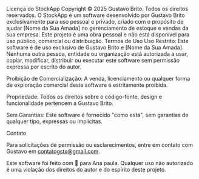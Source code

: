 Licença do StockApp
Copyright © 2025 Gustavo Brito. Todos os direitos reservados.
O StockApp é um software desenvolvido por Gustavo Brito exclusivamente para uso pessoal e privado, criado com o propósito de ajudar [Nome da Sua Amada] no gerenciamento de estoque e vendas da sua empresa. Este projeto é uma obra pessoal e não está disponível para uso público, comercial ou distribuição.
Termos de Uso
Uso Restrito: Este software é de uso exclusivo de Gustavo Brito e [Nome da Sua Amada]. Nenhuma outra pessoa, entidade ou organização está autorizada a usar, copiar, modificar, distribuir ou executar este software sem permissão expressa por escrito do autor.

Proibição de Comercialização: A venda, licenciamento ou qualquer forma de exploração comercial deste software é estritamente proibida.

Propriedade: Todos os direitos sobre o código-fonte, design e funcionalidade pertencem a Gustavo Brito.

Sem Garantias: Este software é fornecido "como está", sem garantias de qualquer tipo, expressas ou implícitas.

Contato

Para solicitações de permissão ou esclarecimentos, entre em contato com Gustavo em contatogstx@gmail.com.

Este software foi feito com 💟 para Ana paula. Qualquer uso não autorizado é uma violação dos direitos do autor e do espírito deste projeto.
